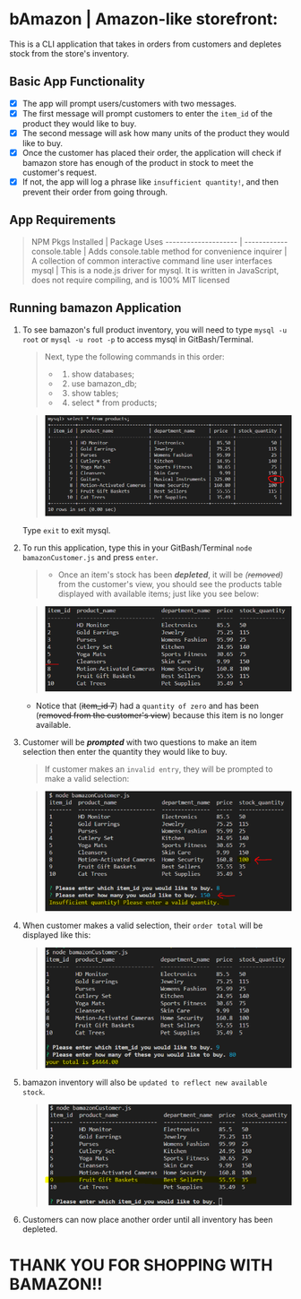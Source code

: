 # bAmazon | Amazon-like storefront: 
This is a CLI application that takes in orders from customers and depletes stock from the store's inventory.

## Basic App Functionality
- [x] The app will prompt users/customers with two messages.
- [x] The first message will prompt customers to enter the `item_id` of the product they would like to buy.
- [x] The second message will ask how many units of the product they would like to buy.
- [x] Once the customer has placed their order, the application will check if bamazon store has enough of the product in stock to meet the customer's request.
- [x] If not, the app will log a phrase like `insufficient quantity!`, and then prevent their order from going through.

## App Requirements
> NPM Pkgs Installed | Package Uses
-------------------- | ------------
console.table | Adds console.table method for convenience
inquirer | A collection of common interactive command line user interfaces
mysql | This is a node.js driver for mysql. It is written in JavaScript, does not require compiling, and is 100% MIT licensed

## **Running bamazon Application**

1. To see bamazon's full product inventory, you will need to type `mysql -u root` or `mysql -u root -p` to access mysql in GitBash/Terminal.
    
    > Next, type the following commands in this order:
    > * 1. show databases;
    > * 2. use bamazon_db;
    > * 3. show tables;
    > * 4. select * from products;
    
    > ![Products Inventory](https://github.com/kyoukel/bamazon/blob/master/screenshots/full_products_inventory.PNG)

    Type `exit` to exit mysql.

2. To run this application, type this in your GitBash/Terminal `node bamazonCustomer.js` and press `enter`.
    
    > * Once an item's stock has been **_depleted_**, it will be _(~~removed~~)_ from the customer's view, you should see the products table displayed with available items; just like you see below:
    
    > ![Available Inventory](https://github.com/kyoukel/bamazon/blob/master/screenshots/available_items.PNG)

    * Notice that (~~item_id 7~~) had a `quantity of zero` and has been (~~removed from the customer's view~~) because this item is no longer available.

3. Customer will be _**prompted**_ with two questions to make an item selection then enter the quantity they would like to buy. 
    
    > If customer makes an `invalid entry`, they will be prompted to make a valid selection:

    > ![Insufficient Quantity](https://github.com/kyoukel/bamazon/blob/master/screenshots/insufficient_quantity.PNG)

4. When customer makes a valid selection, their `order total` will be displayed like this:
    
    > ![Order Total](https://github.com/kyoukel/bamazon/blob/master/screenshots/order_total.PNG)

5. bamazon inventory will also be `updated to reflect new available stock`.

    > ![Inventory Updated](https://github.com/kyoukel/bamazon/blob/master/screenshots/inventory_updated.PNG)

6. Customers can now place another order until all inventory has been depleted.

# THANK YOU FOR SHOPPING WITH BAMAZON!!





